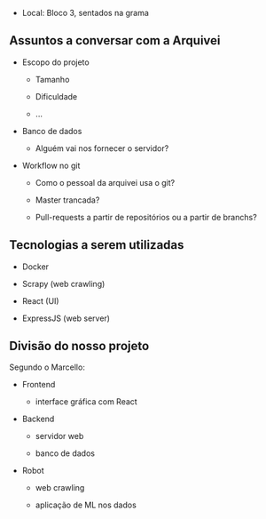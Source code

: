 - Local: Bloco 3, sentados na grama

Assuntos a  conversar com a Arquivei
---

- Escopo do projeto

	- Tamanho
	
	- Dificuldade
	
	- ...

- Banco de dados

	- Alguém vai nos fornecer o servidor?

- Workflow no git

	- Como o pessoal da arquivei usa o git?
	
	- Master trancada?
	
	- Pull-requests a partir de repositórios ou a partir de branchs?
	
Tecnologias a serem utilizadas
---

- Docker

- Scrapy (web crawling)

- React (UI)

- ExpressJS (web server)

Divisão do nosso projeto
---

Segundo o Marcello:

- Frontend
	
	- interface gráfica com React

- Backend

	- servidor web
	
	- banco de dados

- Robot

	- web crawling
	
	- aplicação de ML nos dados